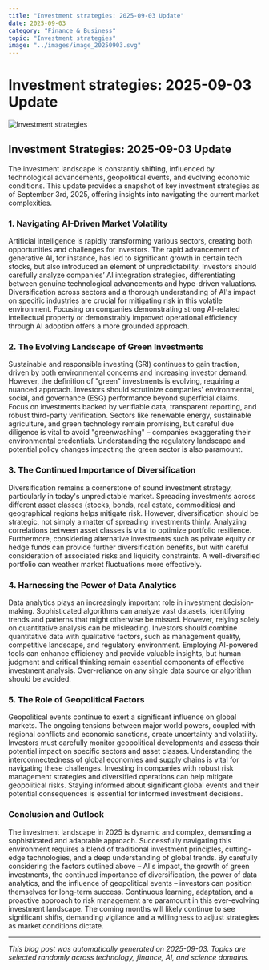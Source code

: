 ```yaml
---
title: "Investment strategies: 2025-09-03 Update"
date: 2025-09-03
category: "Finance & Business"
topic: "Investment strategies"
image: "../images/image_20250903.svg"
---
```


# Investment strategies: 2025-09-03 Update

![Investment strategies](../images/image_20250903.svg)

## Investment Strategies: 2025-09-03 Update

The investment landscape is constantly shifting, influenced by technological advancements, geopolitical events, and evolving economic conditions. This update provides a snapshot of key investment strategies as of September 3rd, 2025, offering insights into navigating the current market complexities.

### 1. Navigating AI-Driven Market Volatility

Artificial intelligence is rapidly transforming various sectors, creating both opportunities and challenges for investors.  The rapid advancement of generative AI, for instance, has led to significant growth in certain tech stocks, but also introduced an element of unpredictability.  Investors should carefully analyze companies’ AI integration strategies, differentiating between genuine technological advancements and hype-driven valuations.  Diversification across sectors and a thorough understanding of AI's impact on specific industries are crucial for mitigating risk in this volatile environment.  Focusing on companies demonstrating strong AI-related intellectual property or demonstrably improved operational efficiency through AI adoption offers a more grounded approach.


### 2.  The Evolving Landscape of Green Investments

Sustainable and responsible investing (SRI) continues to gain traction, driven by both environmental concerns and increasing investor demand.  However, the definition of "green" investments is evolving, requiring a nuanced approach.  Investors should scrutinize companies' environmental, social, and governance (ESG) performance beyond superficial claims.  Focus on investments backed by verifiable data, transparent reporting, and robust third-party verification.  Sectors like renewable energy, sustainable agriculture, and green technology remain promising, but careful due diligence is vital to avoid "greenwashing" – companies exaggerating their environmental credentials.  Understanding the regulatory landscape and potential policy changes impacting the green sector is also paramount.


### 3.  The Continued Importance of Diversification

Diversification remains a cornerstone of sound investment strategy, particularly in today's unpredictable market.  Spreading investments across different asset classes (stocks, bonds, real estate, commodities) and geographical regions helps mitigate risk.  However, diversification should be strategic, not simply a matter of spreading investments thinly.  Analyzing correlations between asset classes is vital to optimize portfolio resilience.  Furthermore, considering alternative investments such as private equity or hedge funds can provide further diversification benefits, but with careful consideration of associated risks and liquidity constraints.  A well-diversified portfolio can weather market fluctuations more effectively.


### 4.  Harnessing the Power of Data Analytics

Data analytics plays an increasingly important role in investment decision-making.  Sophisticated algorithms can analyze vast datasets, identifying trends and patterns that might otherwise be missed.  However, relying solely on quantitative analysis can be misleading.  Investors should combine quantitative data with qualitative factors, such as management quality, competitive landscape, and regulatory environment.  Employing AI-powered tools can enhance efficiency and provide valuable insights, but human judgment and critical thinking remain essential components of effective investment analysis.  Over-reliance on any single data source or algorithm should be avoided.


### 5.  The Role of Geopolitical Factors

Geopolitical events continue to exert a significant influence on global markets.  The ongoing tensions between major world powers, coupled with regional conflicts and economic sanctions, create uncertainty and volatility.  Investors must carefully monitor geopolitical developments and assess their potential impact on specific sectors and asset classes.  Understanding the interconnectedness of global economies and supply chains is vital for navigating these challenges.  Investing in companies with robust risk management strategies and diversified operations can help mitigate geopolitical risks.  Staying informed about significant global events and their potential consequences is essential for informed investment decisions.


### Conclusion and Outlook

The investment landscape in 2025 is dynamic and complex, demanding a sophisticated and adaptable approach.  Successfully navigating this environment requires a blend of traditional investment principles, cutting-edge technologies, and a deep understanding of global trends.  By carefully considering the factors outlined above –  AI's impact, the growth of green investments, the continued importance of diversification, the power of data analytics, and the influence of geopolitical events – investors can position themselves for long-term success.  Continuous learning, adaptation, and a proactive approach to risk management are paramount in this ever-evolving investment landscape.  The coming months will likely continue to see significant shifts, demanding vigilance and a willingness to adjust strategies as market conditions dictate.


---
*This blog post was automatically generated on 2025-09-03. Topics are selected randomly across technology, finance, AI, and science domains.*
